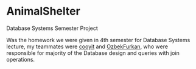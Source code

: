 # AnimalShelter
Database Systems Semester Project

Was the homework we were given in 4th semester for Database Systems lecture,
my teammates were [cooyit](https://github.com/cooyit) and [OzbekFurkan](https://github.com/OzbekFurkan), who were responsible for majority of the Database design and queries with join operations.
